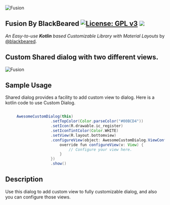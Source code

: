 ![Fusion](https://github.com/blackbeared/fusion/blob/master/logo.png)

## Fusion By BlackBeared  [![License: GPL v3](https://img.shields.io/badge/License-GPL%20v3-blue.svg)](https://www.gnu.org/licenses/gpl-3.0) [![](https://jitpack.io/v/blackbeared/fusion.svg)](https://jitpack.io/#blackbeared/fusion)

_An Easy-to-use **Kotlin** based Customizable Library with Material Layouts_ by [@blackbeared](http://www.linkedin.com/er-sandip-savaliya).

##  Custom Shared dialog with two different views.

![Fusion](https://github.com/blackbeared/fusion/blob/master/custom_dialog.gif)

## Sample Usage
Shared dialog provides a facility to add custom view to dialog.
Here is a kotlin code to use Custom Dialog.


```gradle

     AwesomeCustomDialog(this)
                    .setTopColor(Color.parseColor("#00BCD4"))
                    .setIcon(R.drawable.ic_register)
                    .setIconTintColor(Color.WHITE)
                    .setView(R.layout.bottomview)
                    .configureView(object: AwesomeCustomDialog.ViewConfigurator{
                        override fun configureView(v: View) {
                            // Configure your view here.
                        }
                    })
                    .show()

```

## Description

Use this dialog to add custom view to fully customizable dialog, and also you can configure those views.
